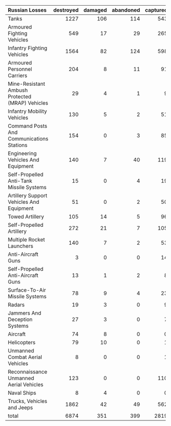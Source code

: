 | Russian Losses                                   |   destroyed |   damaged |   abandoned |   captured |   total |
|:-------------------------------------------------|------------:|----------:|------------:|-----------:|--------:|
| Tanks                                            |        1227 |       106 |         114 |        543 |    1990 |
| Armoured Fighting Vehicles                       |         549 |        17 |          29 |        265 |     860 |
| Infantry Fighting Vehicles                       |        1564 |        82 |         124 |        598 |    2368 |
| Armoured Personnel Carriers                      |         204 |         8 |          11 |         91 |     314 |
| Mine-Resistant Ambush Protected  (MRAP) Vehicles |          29 |         4 |           1 |          9 |      43 |
| Infantry Mobility Vehicles                       |         130 |         5 |           2 |         51 |     188 |
| Command Posts And Communications Stations        |         154 |         0 |           3 |         85 |     242 |
| Engineering Vehicles And Equipment               |         140 |         7 |          40 |        119 |     306 |
| Self-Propelled Anti-Tank Missile Systems         |          15 |         0 |           4 |         19 |      38 |
| Artillery Support Vehicles And Equipment         |          51 |         0 |           2 |         50 |     103 |
| Towed Artillery                                  |         105 |        14 |           5 |         96 |     220 |
| Self-Propelled Artillery                         |         272 |        21 |           7 |        105 |     405 |
| Multiple Rocket Launchers                        |         140 |         7 |           2 |         53 |     202 |
| Anti-Aircraft Guns                               |           3 |         0 |           0 |         14 |      17 |
| Self-Propelled Anti-Aircraft Guns                |          13 |         1 |           2 |          8 |      24 |
| Surface-To-Air Missile Systems                   |          78 |         9 |           4 |         23 |     114 |
| Radars                                           |          19 |         3 |           0 |          9 |      31 |
| Jammers And Deception Systems                    |          27 |         3 |           0 |          7 |      37 |
| Aircraft                                         |          74 |         8 |           0 |          0 |      82 |
| Helicopters                                      |          79 |        10 |           0 |          1 |      90 |
| Unmanned Combat Aerial Vehicles                  |           8 |         0 |           0 |          1 |       9 |
| Reconnaissance Unmanned Aerial Vehicles          |         123 |         0 |           0 |        110 |     233 |
| Naval Ships                                      |           8 |         4 |           0 |          0 |      12 |
| Trucks, Vehicles and Jeeps                       |        1862 |        42 |          49 |        562 |    2515 |
| total                                            |        6874 |       351 |         399 |       2819 |   10443 |